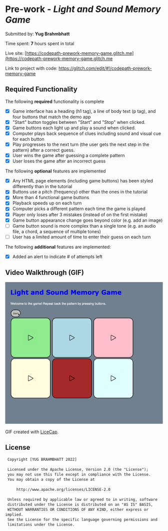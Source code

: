 # Pre-work - *Light and Sound Memory Game*

 Submitted by: **Yug Brahmbhatt**


 Time spent: **7** hours spent in total

 Live site: [https://codepath-prework-memory-game.glitch.me](https://codepath-prework-memory-game.glitch.me

 Link to project with code: https://glitch.com/edit/#!/codepath-prework-memory-game


 ## Required Functionality
 

 The following **required** functionality is complete
 * [X] Game interface has a heading (h1 tag), a line of body text (p tag), and four buttons that match the demo app
 * [X] "Start" button toggles between "Start" and "Stop" when clicked. 
 * [X] Game buttons each light up and play a sound when clicked. 
 * [X] Computer plays back sequence of clues including sound and visual cue for each button
 * [X] Play progresses to the next turn (the user gets the next step in the pattern) after a correct guess. 
 * [X] User wins the game after guessing a complete pattern
 * [X] User loses the game after an incorrect guess

 The following **optional** features are implemented
 * [X] Any HTML page elements (including game buttons) has been styled differently than in the tutorial
 * [X] Buttons use a pitch (frequency) other than the ones in the tutorial
 * [X] More than 4 functional game buttons
 * [X] Playback speeds up on each turn
 * [X] Computer picks a different pattern each time the game is played
 * [X] Player only loses after 3 mistakes (instead of on the first mistake)
 * [X] Game button appearance change goes beyond color (e.g. add an image)
 * [ ] Game button sound is more complex than a single tone (e.g. an audio file, a chord, a sequence of multiple tones)
 * [ ] User has a limited amount of time to enter their guess on each turn

 The following **additional** features are implemented:

 - [X] Added an alert to indicate # of attempts left

 ## Video Walkthrough (GIF)

<img src='https://github.com/Ybrahm22/Light-and-Sound-Memory-Game/blob/main/Prework%20walkthrough.gif' title='Video Walkthrough' width='' alt='Video Walkthrough' />

GIF created with [LiceCap](http://www.cockos.com/licecap/).

 ## License

     Copyright [YUG BRAHMBHATT 2022]

     Licensed under the Apache License, Version 2.0 (the "License");
     you may not use this file except in compliance with the License.
     You may obtain a copy of the License at

         http://www.apache.org/licenses/LICENSE-2.0

     Unless required by applicable law or agreed to in writing, software
     distributed under the License is distributed on an "AS IS" BASIS,
     WITHOUT WARRANTIES OR CONDITIONS OF ANY KIND, either express or implied.
     See the License for the specific language governing permissions and
     limitations under the License.
